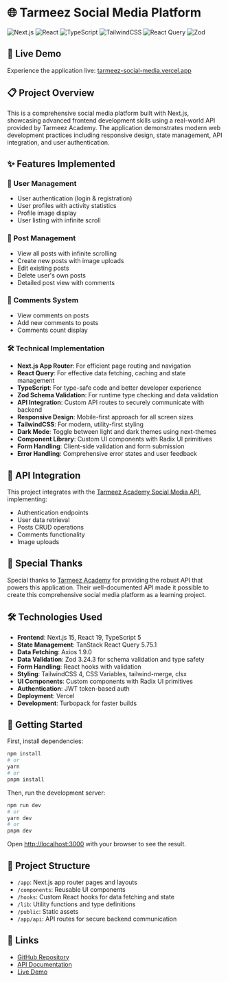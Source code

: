 # 🌐 Tarmeez Social Media Platform

![Next.js](https://img.shields.io/badge/Next.js-15.3.1-black)
![React](https://img.shields.io/badge/React-19.0.0-blue)
![TypeScript](https://img.shields.io/badge/TypeScript-5-blue)
![TailwindCSS](https://img.shields.io/badge/TailwindCSS-4-38B2AC)
![React Query](https://img.shields.io/badge/React_Query-5.75.1-FF4154)
![Zod](https://img.shields.io/badge/Zod-3.24.3-blue)

## 🚀 Live Demo

Experience the application live: [tarmeez-social-media.vercel.app](https://tarmeez-social-media.vercel.app)

## 📋 Project Overview

This is a comprehensive social media platform built with Next.js, showcasing advanced frontend development skills using a real-world API provided by Tarmeez Academy. The application demonstrates modern web development practices including responsive design, state management, API integration, and user authentication.

## ✨ Features Implemented

### 👤 User Management

- User authentication (login & registration)
- User profiles with activity statistics
- Profile image display
- User listing with infinite scroll

### 📝 Post Management

- View all posts with infinite scrolling
- Create new posts with image uploads
- Edit existing posts
- Delete user's own posts
- Detailed post view with comments

### 💬 Comments System

- View comments on posts
- Add new comments to posts
- Comments count display

### 🛠️ Technical Implementation

- **Next.js App Router**: For efficient page routing and navigation
- **React Query**: For effective data fetching, caching and state management
- **TypeScript**: For type-safe code and better developer experience
- **Zod Schema Validation**: For runtime type checking and data validation
- **API Integration**: Custom API routes to securely communicate with backend
- **Responsive Design**: Mobile-first approach for all screen sizes
- **TailwindCSS**: For modern, utility-first styling
- **Dark Mode**: Toggle between light and dark themes using next-themes
- **Component Library**: Custom UI components with Radix UI primitives
- **Form Handling**: Client-side validation and form submission
- **Error Handling**: Comprehensive error states and user feedback

## 🔄 API Integration

This project integrates with the [Tarmeez Academy Social Media API](https://documenter.getpostman.com/view/4696539/2s83zjqN3F#d3ca0bfa-e458-4b4a-b16b-86c9e0dd932d), implementing:

- Authentication endpoints
- User data retrieval
- Posts CRUD operations
- Comments functionality
- Image uploads

## 🙏 Special Thanks

Special thanks to [Tarmeez Academy](https://tarmeezacademy.com) for providing the robust API that powers this application. Their well-documented API made it possible to create this comprehensive social media platform as a learning project.

## 🛠️ Technologies Used

- **Frontend**: Next.js 15, React 19, TypeScript 5
- **State Management**: TanStack React Query 5.75.1
- **Data Fetching**: Axios 1.9.0
- **Data Validation**: Zod 3.24.3 for schema validation and type safety
- **Form Handling**: React hooks with validation
- **Styling**: TailwindCSS 4, CSS Variables, tailwind-merge, clsx
- **UI Components**: Custom components with Radix UI primitives
- **Authentication**: JWT token-based auth
- **Deployment**: Vercel
- **Development**: Turbopack for faster builds

## 🚀 Getting Started

First, install dependencies:

```bash
npm install
# or
yarn
# or
pnpm install
```

Then, run the development server:

```bash
npm run dev
# or
yarn dev
# or
pnpm dev
```

Open [http://localhost:3000](http://localhost:3000) with your browser to see the result.

## 📂 Project Structure

- `/app`: Next.js app router pages and layouts
- `/components`: Reusable UI components
- `/hooks`: Custom React hooks for data fetching and state
- `/lib`: Utility functions and type definitions
- `/public`: Static assets
- `/app/api`: API routes for secure backend communication

## 🔗 Links

- [GitHub Repository](https://github.com/Mo3bassia/tarmeez-next-app)
- [API Documentation](https://documenter.getpostman.com/view/4696539/2s83zjqN3F#d3ca0bfa-e458-4b4a-b16b-86c9e0dd932d)
- [Live Demo](https://tarmeez-social-media.vercel.app)

